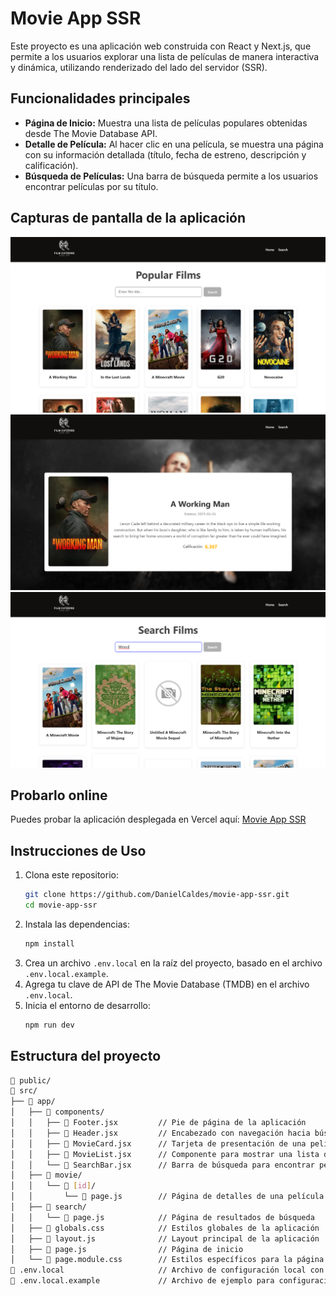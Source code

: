 # Movie App SSR

Este proyecto es una aplicación web construida con React y Next.js, que permite a los usuarios explorar una lista de películas de manera interactiva y dinámica, utilizando renderizado del lado del servidor (SSR).

## Funcionalidades principales

- **Página de Inicio:** Muestra una lista de películas populares obtenidas desde The Movie Database API.
- **Detalle de Película:** Al hacer clic en una película, se muestra una página con su información detallada (título, fecha de estreno, descripción y calificación).
- **Búsqueda de Películas:** Una barra de búsqueda permite a los usuarios encontrar películas por su título.

## Capturas de pantalla de la aplicación

![Página principal](./readme-assets/Home.png)
![Detalles de película](./readme-assets/MovieDetails.png)
![Búsqueda de película](./readme-assets/Search.png)

## **Probarlo online**

Puedes probar la aplicación desplegada en Vercel aquí:
[Movie App SSR](https://movie-app-ssr.vercel.app/)

## Instrucciones de Uso

1. Clona este repositorio:
   ```bash
   git clone https://github.com/DanielCaldes/movie-app-ssr.git
   cd movie-app-ssr
   ```
2. Instala las dependencias:
   ```bash
   npm install
   ```
3. Crea un archivo `.env.local` en la raíz del proyecto, basado en el archivo `.env.local.example`.
4. Agrega tu clave de API de The Movie Database (TMDB) en el archivo `.env.local`.
5. Inicia el entorno de desarrollo:
   ```bash
   npm run dev
   ```

## Estructura del proyecto
```bash
📁 public/
📁 src/
├── 📁 app/
│   ├── 📁 components/
│   │   ├── 📄 Footer.jsx         // Pie de página de la aplicación
│   │   ├── 📄 Header.jsx         // Encabezado con navegación hacia búsqueda y la página principal
│   │   ├── 📄 MovieCard.jsx      // Tarjeta de presentación de una película
│   │   ├── 📄 MovieList.jsx      // Componente para mostrar una lista de películas
│   │   └── 📄 SearchBar.jsx      // Barra de búsqueda para encontrar películas
│   ├── 📁 movie/
│   │   └── 📁 [id]/
│   │       └── 📄 page.js        // Página de detalles de una película específica
│   ├── 📁 search/
│   │   └── 📄 page.js            // Página de resultados de búsqueda
│   ├── 📄 globals.css            // Estilos globales de la aplicación
│   ├── 📄 layout.js              // Layout principal de la aplicación
│   ├── 📄 page.js                // Página de inicio
│   └── 📄 page.module.css        // Estilos específicos para la página principal
📄 .env.local                     // Archivo de configuración local con API_KEY
📄 .env.local.example             // Archivo de ejemplo para configuración del entorno local
```
